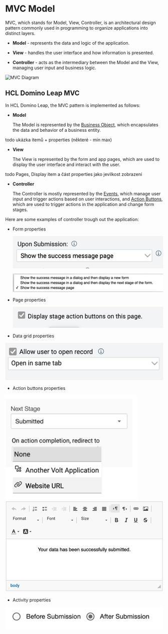 # MVC Model

MVC, which stands for Model, View, Controller, is an architectural design pattern commonly used in programming to
organize applications into distinct layers.

- **Model** - represents the data and logic of the application.

- **View** - handles the user interface and how information is presented.

- **Controller** - acts as the intermediary between the Model and the View, managing user input and business logic.

![MVC Diagram](https://upload.wikimedia.org/wikipedia/commons/thumb/a/a0/MVC-Process.svg/1280px-MVC-Process.svg.png)

## HCL Domino Leap MVC

In HCL Domino Leap, the MVC pattern is implemented as follows:

- **Model**

  The Model is represented by the [Business Object](/intermediate/business_object), which encapsulates the data and
behavior of a business entity.

todo ukázka itemů + properties (některé - min max)

- **View**

  The View is represented by the form and app pages, which are used to display the user interface and interact with the
user.

todo Pages, Display item a část properties jako jevilkost zobrazení

-  **Controller**

   The Controller is mostly represented by the [Events](/low-code-basics/js_in_dleap/running_js), which manage user input
and trigger actions based on user interactions, and [Action Buttons](/basics/stages.html#action-activities), which are used to trigger actions in the application
and change form stages.

Here are some examples of controller trough out the application:
 - Form properties
   
     ![img_1.png](img_1.png)


    ![img.png](img.png)
 - Page properties
   
     ![img_2.png](img_2.png)
 - Data grid properties
   
![img_3.png](img_3.png)
 - Action buttons properties
   
  ![img_4.png](img_4.png)
![img_5.png](img_5.png)
 - Activity properties
   
  ![img_6.png](img_6.png)
